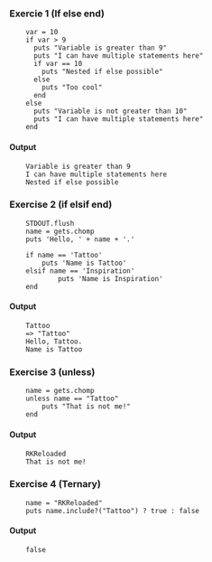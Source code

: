 ### Exercie 1 (If else end)
```
	var = 10  
	if var > 9  
	  puts "Variable is greater than 9"  
	  puts "I can have multiple statements here"  
	  if var == 10  
	    puts "Nested if else possible"  
	  else  
	    puts "Too cool"  
	  end  
	else  
	  puts "Variable is not greater than 10"  
	  puts "I can have multiple statements here"  
	end  
```
#### Output
```
	Variable is greater than 9
	I can have multiple statements here
	Nested if else possible
```
### Exercise 2 (if elsif end)
```
	STDOUT.flush  
	name = gets.chomp  
	puts 'Hello, ' + name + '.'  
	  
	if name == 'Tattoo'  
	    puts 'Name is Tattoo'  
	elsif name == 'Inspiration'  
	        puts 'Name is Inspiration'  
	end 
```
#### Output
``` 
	Tattoo
	=> "Tattoo"
	Hello, Tattoo.
	Name is Tattoo
```
### Exercise  3 (unless)
```
	name = gets.chomp
	unless name == "Tattoo"
		puts "That is not me!"
	end
```
#### Output
```
	RKReloaded
	That is not me!
```
### Exercise 4 (Ternary)
```
	name = "RKReloaded"
	puts name.include?("Tattoo") ? true : false
```
#### Output
```
	false
```